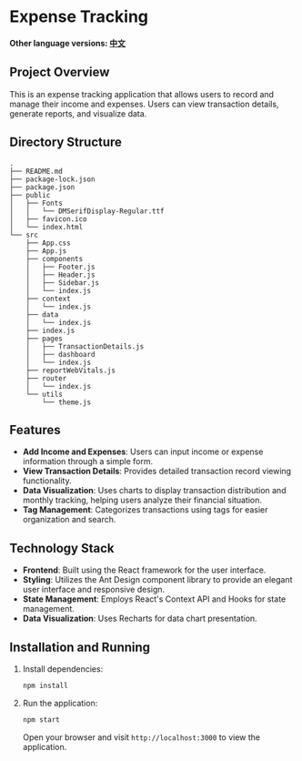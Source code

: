 # Expense Tracking

**Other language versions: [中文](README_zh.md)**

## Project Overview

This is an expense tracking application that allows users to record and manage their income and expenses. Users can view transaction details, generate reports, and visualize data.

## Directory Structure

```
.
├── README.md
├── package-lock.json
├── package.json
├── public
│   ├── Fonts
│   │   └── DMSerifDisplay-Regular.ttf
│   ├── favicon.ico
│   └── index.html
└── src
    ├── App.css
    ├── App.js
    ├── components
    │   ├── Footer.js
    │   ├── Header.js
    │   ├── Sidebar.js
    │   └── index.js
    ├── context
    │   └── index.js
    ├── data
    │   └── index.js
    ├── index.js
    ├── pages
    │   ├── TransactionDetails.js
    │   ├── dashboard
    │   └── index.js
    ├── reportWebVitals.js
    ├── router
    │   └── index.js
    └── utils
        └── theme.js
```

## Features

- **Add Income and Expenses**: Users can input income or expense information through a simple form.
- **View Transaction Details**: Provides detailed transaction record viewing functionality.
- **Data Visualization**: Uses charts to display transaction distribution and monthly tracking, helping users analyze their financial situation.
- **Tag Management**: Categorizes transactions using tags for easier organization and search.

## Technology Stack

- **Frontend**: Built using the React framework for the user interface.
- **Styling**: Utilizes the Ant Design component library to provide an elegant user interface and responsive design.
- **State Management**: Employs React's Context API and Hooks for state management.
- **Data Visualization**: Uses Recharts for data chart presentation.

## Installation and Running

1. Install dependencies:

   ```bash
   npm install
   ```

2. Run the application:

   ```bash
   npm start
   ```

   Open your browser and visit `http://localhost:3000` to view the application.
